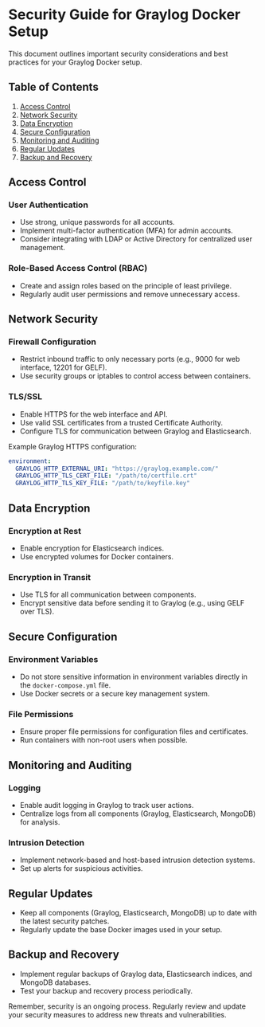 # Security Guide for Graylog Docker Setup

This document outlines important security considerations and best practices for your Graylog Docker setup.

## Table of Contents

1. [Access Control](#access-control)
2. [Network Security](#network-security)
3. [Data Encryption](#data-encryption)
4. [Secure Configuration](#secure-configuration)
5. [Monitoring and Auditing](#monitoring-and-auditing)
6. [Regular Updates](#regular-updates)
7. [Backup and Recovery](#backup-and-recovery)

## Access Control

### User Authentication

- Use strong, unique passwords for all accounts.
- Implement multi-factor authentication (MFA) for admin accounts.
- Consider integrating with LDAP or Active Directory for centralized user management.

### Role-Based Access Control (RBAC)

- Create and assign roles based on the principle of least privilege.
- Regularly audit user permissions and remove unnecessary access.

## Network Security

### Firewall Configuration

- Restrict inbound traffic to only necessary ports (e.g., 9000 for web interface, 12201 for GELF).
- Use security groups or iptables to control access between containers.

### TLS/SSL

- Enable HTTPS for the web interface and API.
- Use valid SSL certificates from a trusted Certificate Authority.
- Configure TLS for communication between Graylog and Elasticsearch.

Example Graylog HTTPS configuration:

```yaml
environment:
  GRAYLOG_HTTP_EXTERNAL_URI: "https://graylog.example.com/"
  GRAYLOG_HTTP_TLS_CERT_FILE: "/path/to/certfile.crt"
  GRAYLOG_HTTP_TLS_KEY_FILE: "/path/to/keyfile.key"
```

## Data Encryption

### Encryption at Rest

- Enable encryption for Elasticsearch indices.
- Use encrypted volumes for Docker containers.

### Encryption in Transit

- Use TLS for all communication between components.
- Encrypt sensitive data before sending it to Graylog (e.g., using GELF over TLS).

## Secure Configuration

### Environment Variables

- Do not store sensitive information in environment variables directly in the `docker-compose.yml` file.
- Use Docker secrets or a secure key management system.

### File Permissions

- Ensure proper file permissions for configuration files and certificates.
- Run containers with non-root users when possible.

## Monitoring and Auditing

### Logging

- Enable audit logging in Graylog to track user actions.
- Centralize logs from all components (Graylog, Elasticsearch, MongoDB) for analysis.

### Intrusion Detection

- Implement network-based and host-based intrusion detection systems.
- Set up alerts for suspicious activities.

## Regular Updates

- Keep all components (Graylog, Elasticsearch, MongoDB) up to date with the latest security patches.
- Regularly update the base Docker images used in your setup.

## Backup and Recovery

- Implement regular backups of Graylog data, Elasticsearch indices, and MongoDB databases.
- Test your backup and recovery process periodically.

Remember, security is an ongoing process. Regularly review and update your security measures to address new threats and vulnerabilities.
